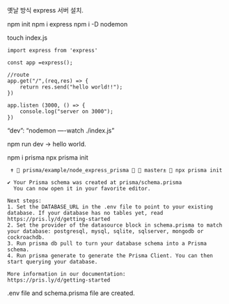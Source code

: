 
옛날 방식
express 서버 설치.

npm init
npm i express
npm i -D nodemon

touch index.js

```
import express from 'express'

const app =express();

//route
app.get("/",(req,res) => {
    return res.send("hello world!!");
})

app.listen (3000, () => {
    console.log("server on 3000");
}) 
```

“dev”: “nodemon —-watch ./index.js”

npm run dev -> hello world.


npm i prisma
npx prisma init
```
 ✝  prisma/example/node_express_prisma   master±  npx prisma init

✔ Your Prisma schema was created at prisma/schema.prisma
  You can now open it in your favorite editor.

Next steps:
1. Set the DATABASE_URL in the .env file to point to your existing database. If your database has no tables yet, read https://pris.ly/d/getting-started
2. Set the provider of the datasource block in schema.prisma to match your database: postgresql, mysql, sqlite, sqlserver, mongodb or cockroachdb.
3. Run prisma db pull to turn your database schema into a Prisma schema.
4. Run prisma generate to generate the Prisma Client. You can then start querying your database.

More information in our documentation:
https://pris.ly/d/getting-started
```
.env file and schema.prisma file are created.


